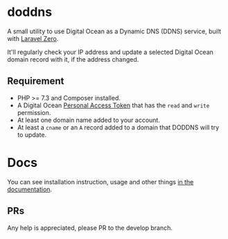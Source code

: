 # doddns

A small utility to use Digital Ocean as a Dynamic DNS (DDNS) service, built with [Laravel Zero](https://github.com/laravel-zero/laravel-zero).

It'll regularly check your IP address and update a selected Digital Ocean domain record with it, if the address changed.

## Requirement

- PHP >= 7.3 and Composer installed.
- A Digital Ocean [Personal Access Token](https://www.digitalocean.com/docs/api/create-personal-access-token/) that has the `read` and `write` permission.
- At least one domain name added to your account.
- At least a `cname` or an `A` record added to a domain that DODDNS will try to update.

# Docs

You can see installation instruction, usage and other things [in the documentation](https://atomescrochus.gitbook.io/doddns/).

## PRs
Any help is appreciated, please PR to the develop branch.
